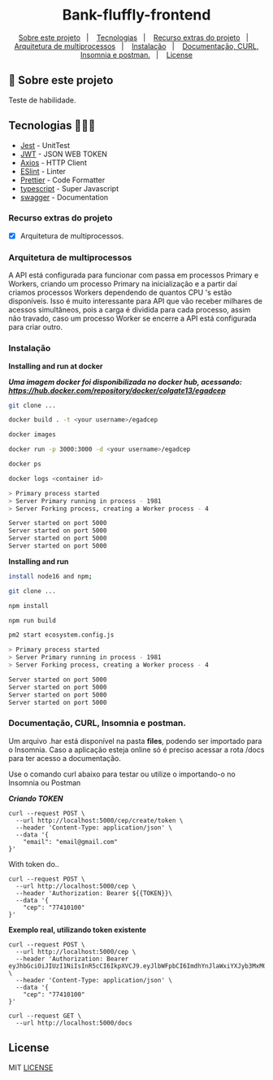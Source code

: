 <h1 align="center">Bank-fluffly-frontend</h1>

<p align="center">
  <a href="#about">Sobre este projeto</a>&nbsp;&nbsp;&nbsp;|&nbsp;&nbsp;&nbsp;
  <a href="#tecnologias">Tecnologias</a>&nbsp;&nbsp;&nbsp;|&nbsp;&nbsp;&nbsp;
  <a href="#recursos">Recurso extras do projeto</a>&nbsp;&nbsp;&nbsp;|&nbsp;&nbsp;&nbsp;
  <a href="#multiprocessos">Arquitetura de multiprocessos</a>&nbsp;&nbsp;&nbsp;|&nbsp;&nbsp;&nbsp;
  <a href="#instalacao">Instalação</a>&nbsp;&nbsp;&nbsp;|&nbsp;&nbsp;&nbsp;  
  <a href="#doc">Documentação, CURL, Insomnia e postman.</a>&nbsp;&nbsp;&nbsp;|&nbsp;&nbsp;&nbsp;  
  <a href="#license">License</a>
</p>

## :notebook: Sobre este projeto

<div id="about"></div>

Teste de habilidade.

## Tecnologias 🐱‍🏍🎂

<div id="tecnologias"></div>

- [Jest](https://jestjs.io/) - UnitTest
- [JWT](https://jwt.io/) - JSON WEB TOKEN
- [Axios](https://github.com/axios/axios) - HTTP Client
- [ESlint](https://eslint.org/) - Linter
- [Prettier](https://prettier.io/) - Code Formatter
- [typescript](https://www.typescriptlang.org/) - Super Javascript
- [swagger](https://swagger.io/) - Documentation

### Recurso extras do projeto

<div id="recursos"></div>

- [x] Arquitetura de multiprocessos.

### Arquitetura de multiprocessos

<div id="multiprocessos"></div>

A API está configurada para funcionar com passa em processos Primary e Workers, criando um processo Primary na inicialização e a partir daí criamos processos Workers dependendo de quantos CPU 's estão disponíveis. Isso é muito interessante para API que vão receber milhares de acessos simultâneos, pois a carga é dividida para cada processo, assim não travado, caso um processo Worker se encerre a API está configurada para criar outro.

### Instalação

<div id="instalacao"></div>

**Installing and run at docker**

**_Uma imagem docker foi disponibilizada no docker hub, acessando: https://hub.docker.com/repository/docker/colgate13/egadcep_**

```bash
git clone ...

docker build . -t <your username>/egadcep

docker images

docker run -p 3000:3000 -d <your username>/egadcep

docker ps

docker logs <container id>

> Primary process started
> Server Primary running in process - 1981
> Server Forking process, creating a Worker process - 4

Server started on port 5000
Server started on port 5000
Server started on port 5000
Server started on port 5000
```

**Installing and run**

```bash
install node16 and npm;

git clone ...

npm install

npm run build

pm2 start ecosystem.config.js

> Primary process started
> Server Primary running in process - 1981
> Server Forking process, creating a Worker process - 4

Server started on port 5000
Server started on port 5000
Server started on port 5000
Server started on port 5000
```

### Documentação, CURL, Insomnia e postman.

<div id="doc"></div>

Um arquivo .har está disponível na pasta **files**, podendo ser importado para o Insomnia. Caso a aplicação esteja online só é preciso acessar a rota /docs para ter acesso a documentação.

Use o comando curl abaixo para testar ou utilize o importando-o no Insomnia ou Postman

**_Criando TOKEN_**

```curl
curl --request POST \
  --url http://localhost:5000/cep/create/token \
  --header 'Content-Type: application/json' \
  --data '{
	"email": "email@gmail.com"
}'
```

With token do..

```curl
curl --request POST \
  --url http://localhost:5000/cep \
  --header 'Authorization: Bearer ${{TOKEN}}\
  --data '{
	"cep": "77410100"
}'
```

**Exemplo real, utilizando token existente**

```curl
curl --request POST \
  --url http://localhost:5000/cep \
  --header 'Authorization: Bearer eyJhbGciOiJIUzI1NiIsInR5cCI6IkpXVCJ9.eyJlbWFpbCI6ImdhYnJlaWxiYXJyb3MxM0BnbWFpbC5jb20iLCJpYXQiOjE2NTMzNDkyMTksImV4cCI6MTY1NTk0MTIxOSwic3ViIjoiZ2FicmVpbGJhcnJvczEzQGdtYWlsLmNvbSJ9.2PRXsa0z9_E8dL2A_h5bFKwV6uK3pE19X4N4xI1ytTI' \
  --header 'Content-Type: application/json' \
  --data '{
	"cep": "77410100"
}'
```

```curl
curl --request GET \
  --url http://localhost:5000/docs
```

## License

<div id="license"></div>

MIT [LICENSE](LICENSE.md)
